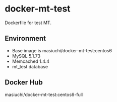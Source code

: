 # docker-mt-test
Dockerfile for test MT.

## Environment

* Base image is masiuchi/docker-mt-test:centos6
* MySQL 5.1.73
* Memcached 1.4.4
* mt_test database

## Docker Hub

masiuchi/docker-mt-test:centos6-full

